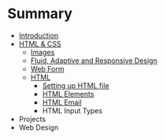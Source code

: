 # Summary

* [Introduction](README.md)
* [HTML & CSS](html_&_css.md)
   * [Images](images.md)
   * [Fluid, Adaptive and Responsive Design](fluid,_adaptive_and_responsive_design.md)
   * [Web Form](web_form.md)
   * [HTML](html.md)
       * [Setting up HTML file](setting_up_html_file.md)
       * [HTML Elements](html_elements.md)
       * [HTML Email](html_email.md)
       * HTML Input Types
* Projects
* Web Design

